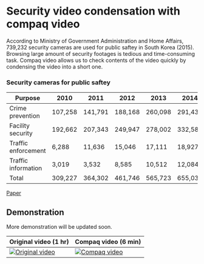 # Security video condensation with compaq video
According to Ministry of Government Administration and Home Affairs, 739,232 security cameras are used for public saftey in South Korea (2015).
Browsing large amount of security footages is tedious and time-consuming task. 
Compaq video allows us to check contents of the video quickly by condensing the video into a short one.

### Security cameras for public saftey

| Purpose | 2010 | 2011 | 2012 | 2013 | 2014 | 2015 |
| --- | --- | --- | --- | --- | --- | --- |
| Crime prevention | 107,258 | 141,791 | 188,168 | 260,098 | 291,438 | 340,758 |
| Facility security | 192,662 | 207,343 | 249,947 | 278,002 | 332,581 | 363,331 |
| Traffic enforcement | 6,288 | 11,636 | 15,046 | 17,111 | 18,927 | 21,243 |
| Traffic information | 3,019 | 3,532 | 8,585 | 10,512 | 12,084 | 13,900 |
| Total | 309,227 | 364,302 | 461,746 | 565,723 | 655,030 | 739,232 |

[Paper](https://doi.org/10.1109/LSP.2018.2848842)

## Demonstration
More demonstration will be updated soon.

| Original video (1 hr) | Compaq video (6 min) |
| --- | --- |
| [![Original video](https://img.youtube.com/vi/EhPkYXcO0lk/0.jpg)](https://www.youtube.com/watch?v=EhPkYXcO0lk) | [![Compaq video](https://img.youtube.com/vi/Lyw7T0KYsbA/0.jpg)](https://youtu.be/Lyw7T0KYsbA) |
